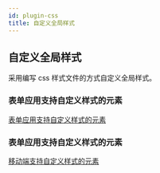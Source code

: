 ```yaml
---
id: plugin-css
title: 自定义全局样式
---
```


## 自定义全局样式

采用编写 css 样式文件的方式自定义全局样式。

### 表单应用支持自定义样式的元素

[表单应用支持自定义样式的元素](custom-css-pc)

### 表单应用支持自定义样式的元素

[移动端支持自定义样式的元素](custom-css-pc)
